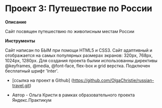 # Проект 3: Путешествие по России

**Описание**

Сайт посвящен путешествию по живописным местам России

**Инструменты**

Сайт написан по БЫМ при помощи HTML5 и CSS3. Сайт адаптивный и отображается на самых популярных размерах экранов: 320px, 768px, 1024px, 1280px. Для создания проекта былии использованны директивы @keyframes, @media, @font-face, flex-box и grid верстка. Подключен бесплатный шрифт 'Inter'.

* [ссылка на проект в Github] (https://github.com/OlgaChristie/russian-travel.git)

* Автор - Ольга Кристи в рамках образовательного проекта Яндекс.Практикум

